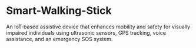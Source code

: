 # Smart-Walking-Stick
An IoT-based assistive device that enhances mobility and safety for visually impaired individuals using ultrasonic sensors, GPS tracking, voice assistance, and an emergency SOS system.
